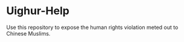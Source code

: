 # Uighur-Help
Use this repository to expose the human rights violation meted out to Chinese Muslims.
